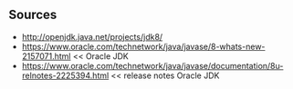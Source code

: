 ## Sources

+ http://openjdk.java.net/projects/jdk8/
+ https://www.oracle.com/technetwork/java/javase/8-whats-new-2157071.html << Oracle JDK
+ https://www.oracle.com/technetwork/java/javase/documentation/8u-relnotes-2225394.html << release notes Oracle JDK
